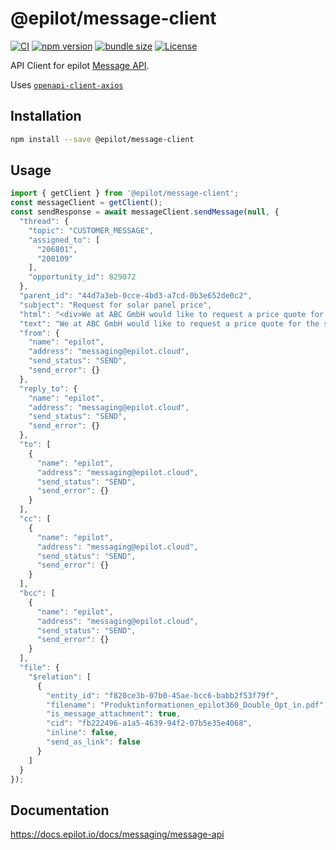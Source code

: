 # @epilot/message-client

[![CI](https://github.com/epilot-dev/sdk-js/workflows/CI/badge.svg)](https://github.com/epilot-dev/sdk-js/actions?query=workflow%3ACI)
[![npm version](https://img.shields.io/npm/v/@epilot/message-client.svg)](https://www.npmjs.com/package/@epilot/message-client)
[![bundle size](https://img.shields.io/bundlephobia/minzip/@epilot/message-client?label=gzip%20bundle)](https://bundlephobia.com/package/@epilot/message-client)
[![License](http://img.shields.io/:license-mit-blue.svg)](https://github.com/epilot-dev/sdk-js/blob/main/LICENSE)

API Client for epilot [Message API](https://docs.epilot.io/api/message).

Uses [`openapi-client-axios`](https://github.com/openapistack/openapi-client-axios)

## Installation

```bash
npm install --save @epilot/message-client
```

## Usage

```typescript
import { getClient } from '@epilot/message-client';
const messageClient = getClient();
const sendResponse = await messageClient.sendMessage(null, {
  "thread": {
    "topic": "CUSTOMER_MESSAGE",
    "assigned_to": [
      "206801",
      "200109"
    ],
    "opportunity_id": 829072
  },
  "parent_id": "44d7a3eb-0cce-4bd3-a7cd-0b3e652de0c2",
  "subject": "Request for solar panel price",
  "html": "<div>We at ABC GmbH would like to request a price quote for the solar panel.</div>",
  "text": "We at ABC GmbH would like to request a price quote for the solar panel.",
  "from": {
    "name": "epilot",
    "address": "messaging@epilot.cloud",
    "send_status": "SEND",
    "send_error": {}
  },
  "reply_to": {
    "name": "epilot",
    "address": "messaging@epilot.cloud",
    "send_status": "SEND",
    "send_error": {}
  },
  "to": [
    {
      "name": "epilot",
      "address": "messaging@epilot.cloud",
      "send_status": "SEND",
      "send_error": {}
    }
  ],
  "cc": [
    {
      "name": "epilot",
      "address": "messaging@epilot.cloud",
      "send_status": "SEND",
      "send_error": {}
    }
  ],
  "bcc": [
    {
      "name": "epilot",
      "address": "messaging@epilot.cloud",
      "send_status": "SEND",
      "send_error": {}
    }
  ],
  "file": {
    "$relation": [
      {
        "entity_id": "f820ce3b-07b0-45ae-bcc6-babb2f53f79f",
        "filename": "Produktinformationen_epilot360_Double_Opt_in.pdf",
        "is_message_attachment": true,
        "cid": "fb222496-a1a5-4639-94f2-07b5e35e4068",
        "inline": false,
        "send_as_link": false
      }
    ]
  }
});
```

## Documentation

https://docs.epilot.io/docs/messaging/message-api

